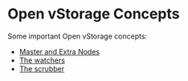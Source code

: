 # Open vStorage Concepts
Some important Open vStorage concepts:
* [Master and Extra Nodes](docs/masterextra.md)
* [The watchers](docs/watchers.md)
* [The scrubber](docs/watchers.md)